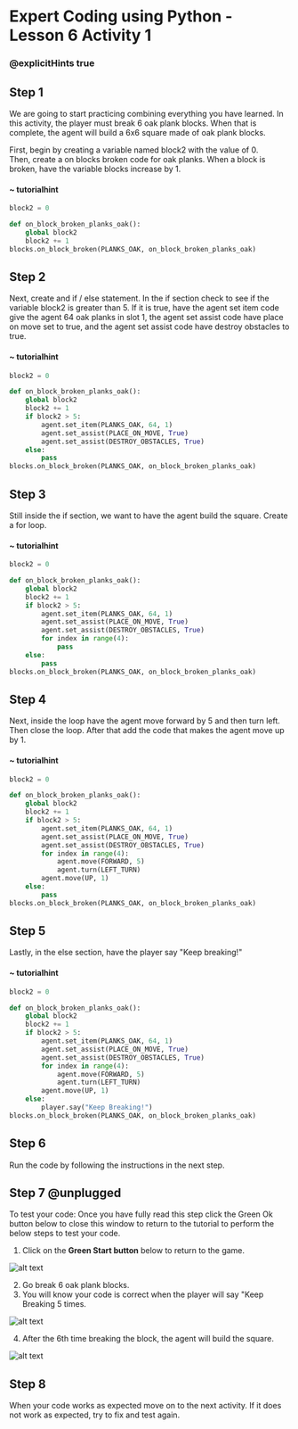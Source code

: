 # Expert Coding using Python - Lesson 6 Activity 1
### @explicitHints true
  

## Step 1 
  
We are going to start practicing combining everything you have learned.  In this activity, the player must break 6 oak plank blocks.  When that is complete, the agent will build a 6x6 square made of oak plank blocks.  

First, begin by creating a variable named block2 with the value of 0.  
Then, create a on blocks broken code for oak planks.  When a block is broken, have the variable blocks increase by 1. 
#### ~ tutorialhint

```python
block2 = 0

def on_block_broken_planks_oak():
    global block2
    block2 += 1
blocks.on_block_broken(PLANKS_OAK, on_block_broken_planks_oak)

```

## Step 2

Next, create and if / else statement.  In the if section check to see if the variable block2 is greater than 5. 
If it is true, have the agent set item code give the agent 64 oak planks in slot 1, the agent set assist code have place on move set to true, and the agent set assist code have destroy obstacles to true.  

#### ~ tutorialhint

```python
block2 = 0

def on_block_broken_planks_oak():
    global block2
    block2 += 1
    if block2 > 5:
        agent.set_item(PLANKS_OAK, 64, 1)
        agent.set_assist(PLACE_ON_MOVE, True)
        agent.set_assist(DESTROY_OBSTACLES, True)
    else:
        pass
blocks.on_block_broken(PLANKS_OAK, on_block_broken_planks_oak)

```

## Step 3
Still inside the if section, we want to have the agent build the square.  Create a for loop.


#### ~ tutorialhint

```python
block2 = 0

def on_block_broken_planks_oak():
    global block2
    block2 += 1
    if block2 > 5:
        agent.set_item(PLANKS_OAK, 64, 1)
        agent.set_assist(PLACE_ON_MOVE, True)
        agent.set_assist(DESTROY_OBSTACLES, True)
        for index in range(4):
            pass
    else:
        pass
blocks.on_block_broken(PLANKS_OAK, on_block_broken_planks_oak)

```

## Step 4
Next, inside the loop have the agent move forward by 5 and then turn left. 
Then close the loop.  After that add the code that makes the agent move up by 1.  

#### ~ tutorialhint

```python
block2 = 0

def on_block_broken_planks_oak():
    global block2
    block2 += 1
    if block2 > 5:
        agent.set_item(PLANKS_OAK, 64, 1)
        agent.set_assist(PLACE_ON_MOVE, True)
        agent.set_assist(DESTROY_OBSTACLES, True)
        for index in range(4):
            agent.move(FORWARD, 5)
            agent.turn(LEFT_TURN)
        agent.move(UP, 1)
    else:
        pass
blocks.on_block_broken(PLANKS_OAK, on_block_broken_planks_oak)

```

## Step 5
Lastly, in the else section, have the player say "Keep breaking!"
#### ~ tutorialhint

```python
block2 = 0

def on_block_broken_planks_oak():
    global block2
    block2 += 1
    if block2 > 5:
        agent.set_item(PLANKS_OAK, 64, 1)
        agent.set_assist(PLACE_ON_MOVE, True)
        agent.set_assist(DESTROY_OBSTACLES, True)
        for index in range(4):
            agent.move(FORWARD, 5)
            agent.turn(LEFT_TURN)
        agent.move(UP, 1)
    else:
        player.say("Keep Breaking!")
blocks.on_block_broken(PLANKS_OAK, on_block_broken_planks_oak)

```

## Step 6

Run the code by following the instructions in the next step.


## Step 7 @unplugged
To test your code:
Once you have fully read this step click the Green Ok button below to close this window to return to the tutorial to perform the below steps to test your code.

1. Click on the **Green Start button** below to return to the game.

  
![alt text](https://expertjs.codingcredentials.com/Lesson1/1.1/1.JPG?raw=true  "Start")
  
2. Go break 6 oak plank blocks.
3. You will know your code is correct when the player will say "Keep Breaking 5 times. 
   
 ![alt text](https://expertjs.codingcredentials.com/Lesson6/6.1/6.1.png?raw=true  "code")

4. After the 6th time breaking the block, the agent will build the square. 

![alt text](https://expertjs.codingcredentials.com/Lesson6/6.1/6.1b.png?raw=true  "code")

## Step 8

When your code works as expected move on to the next activity. 
If it does not work as expected, try to fix and test again.